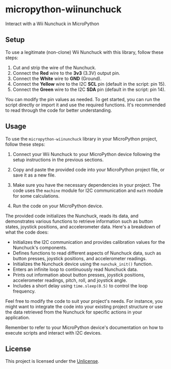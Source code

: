 # micropython-wiinunchuck

Interact with a Wii Nunchuck in MicroPython

## Setup

To use a legitimate (non-clone) Wii Nunchuck with this library, follow these steps:

1. Cut and strip the wire of the Nunchuck.
2. Connect the **Red** wire to the **3v3** (3.3V) output pin.
3. Connect the **White** wire to **GND** (Ground).
4. Connect the **Yellow** wire to the I2C **SCL** pin (default in the script: pin 15).
5. Connect the **Green** wire to the I2C **SDA** pin (default in the script: pin 14).

You can modify the pin values as needed. To get started, you can run the script directly or import it and use the required functions. It's recommended to read through the code for better understanding.
## Usage

To use the `micropython-wiinunchuck` library in your MicroPython project, follow these steps:

1. Connect your Wii Nunchuck to your MicroPython device following the setup instructions in the previous sections.

2. Copy and paste the provided code into your MicroPython project file, or save it as a new file.

3. Make sure you have the necessary dependencies in your project. The code uses the `machine` module for I2C communication and `math` module for some calculations.

4. Run the code on your MicroPython device.

The provided code initializes the Nunchuck, reads its data, and demonstrates various functions to retrieve information such as button states, joystick positions, and accelerometer data. Here's a breakdown of what the code does:

- Initializes the I2C communication and provides calibration values for the Nunchuck's components.
- Defines functions to read different aspects of Nunchuck data, such as button presses, joystick positions, and accelerometer readings.
- Initializes the Nunchuck device using the `nunchuk_init()` function.
- Enters an infinite loop to continuously read Nunchuck data.
- Prints out information about button presses, joystick positions, accelerometer readings, pitch, roll, and joystick angle.
- Includes a short delay using `time.sleep(0.5)` to control the loop frequency.

Feel free to modify the code to suit your project's needs. For instance, you might want to integrate the code into your existing project structure or use the data retrieved from the Nunchuck for specific actions in your application.

Remember to refer to your MicroPython device's documentation on how to execute scripts and interact with I2C devices.

## License

This project is licensed under the [Unlicense](https://github.com/amir16yp/micropython-wiinunchuck/blob/main/LICENSE).

